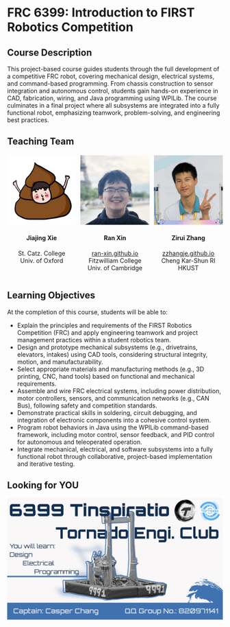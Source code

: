 # FRC 6399: Introduction to FIRST Robotics Competition

## **Course Description**

This project-based course guides students through the full development of a competitive FRC robot, covering mechanical design, electrical systems, and command-based programming. From chassis construction to sensor integration and autonomous control, students gain hands-on experience in CAD, fabrication, wiring, and Java programming using WPILib. The course culminates in a final project where all subsystems are integrated into a fully functional robot, emphasizing teamwork, problem-solving, and engineering best practices.

## **Teaching Team**

<div class="team-container" style="display: flex; justify-content: space-between; flex-wrap: wrap; margin: 20px 0;">
  <div class="team-member" style="text-align: center; width: 32%;">
    <img src="icon/shit.png" alt="Jiajing Xie"  />
    <h4>Jiajing Xie</h4>
    <p>
      St. Catz. College<br>Univ. of Oxford
    </p>
  </div>

  <div class="team-member" style="text-align: center; width: 32%;">
    <img src="icon/rxin.png" alt="Ran Xin"  />
    <h4>Ran Xin</h4>
    <p>
      <a href="https://ran-xin.github.io" target="_blank">ran-xin.github.io</a><br />
      Fitzwilliam College<br>Univ. of Cambridge
    </p>
  </div>

  <div class="team-member" style="text-align: center; width: 32%;">
    <img src="icon/jerry.jpg" alt="Zirui Zhang"/>
    <h4>Zirui Zhang</h4>
    <p>
      <a href="https://zzhangje.github.io" target="_blank">zzhangje.github.io</a><br />
      Cheng Kar-Shun RI<br> HKUST
    </p>
  </div>
</div>

## **Learning Objectives**

At the completion of this course, students will be able to:

- Explain the principles and requirements of the FIRST Robotics Competition (FRC) and apply engineering teamwork and project management practices within a student robotics team.
- Design and prototype mechanical subsystems (e.g., drivetrains, elevators, intakes) using CAD tools, considering structural integrity, motion, and manufacturability.
- Select appropriate materials and manufacturing methods (e.g., 3D printing, CNC, hand tools) based on functional and mechanical requirements.
- Assemble and wire FRC electrical systems, including power distribution, motor controllers, sensors, and communication networks (e.g., CAN Bus), following safety and competition standards.
- Demonstrate practical skills in soldering, circuit debugging, and integration of electronic components into a cohesive control system.
- Program robot behaviors in Java using the WPILib command-based framework, including motor control, sensor feedback, and PID control for autonomous and teleoperated operation.
- Integrate mechanical, electrical, and software subsystems into a fully functional robot through collaborative, project-based implementation and iterative testing.

## **Looking for YOU**

![](image/teaser.jpg)
